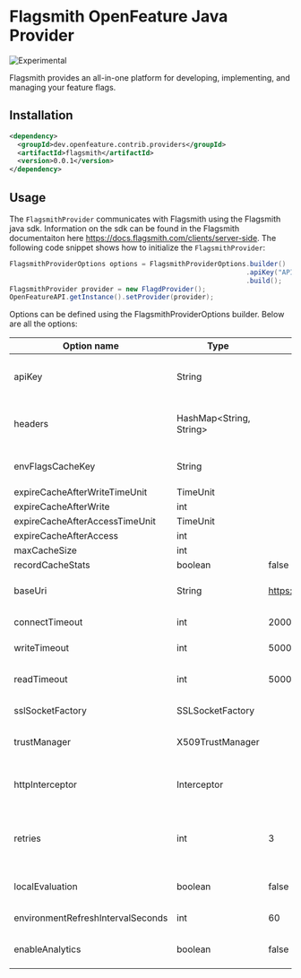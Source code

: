 # Flagsmith OpenFeature Java Provider

![Experimental](https://img.shields.io/badge/experimental-breaking%20changes%20allowed-yellow)

Flagsmith provides an all-in-one platform for developing, implementing, and managing your feature flags.

## Installation
<!-- x-release-please-start-version -->
```xml
<dependency>
  <groupId>dev.openfeature.contrib.providers</groupId>
  <artifactId>flagsmith</artifactId>
  <version>0.0.1</version>
</dependency>
```
<!-- x-release-please-end-version -->

## Usage

The `FlagsmithProvider` communicates with Flagsmith using the Flagsmith java sdk. Information on the 
sdk can be found in the Flagsmith documentaiton here https://docs.flagsmith.com/clients/server-side. 
The following code snippet shows how to initialize the `FlagsmithProvider`:
```java
FlagsmithProviderOptions options = FlagsmithProviderOptions.builder()
                                                           .apiKey("API_KEY")
                                                           .build();
FlagsmithProvider provider = new FlagdProvider();
OpenFeatureAPI.getInstance().setProvider(provider);
```

Options can be defined using the FlagsmithProviderOptions builder. Below are all the options:

| Option name | Type    | Default   | Description
| ----------- | ------- | --------- | ---------
| apiKey      | String  |  | Your API Token. Note that this is either the `Environment API` key or the `Server Side SDK Token`
| headers      | HashMap<String, String>  |  | Add custom headers which will be sent with each network request to the Flagsmith API.
| envFlagsCacheKey      | String  |  | Enable in-memory caching for the Flagsmith API.
| expireCacheAfterWriteTimeUnit      | TimeUnit  |  | 
| expireCacheAfterWrite      | int  |  | 
| expireCacheAfterAccessTimeUnit      | TimeUnit  |  | 
| expireCacheAfterAccess      | int  |  | 
| maxCacheSize      | int  |  | 
| recordCacheStats      | boolean  | false | 
| baseUri      | String  | https://edge.api.flagsmith.com/api/v1/ | Override the default Flagsmith API URL if you are self-hosting.
| connectTimeout      | int  | 2000 | The network timeout in milliseconds.
| writeTimeout      | int  | 5000 | The network timeout in milliseconds when writing.
| readTimeout      | int  | 5000 | The network timeout in milliseconds when reading.
| sslSocketFactory      | SSLSocketFactory  |  | Override the sslSocketFactory.
| trustManager      | X509TrustManager  |  | X509TrustManager used when overriding the sslSocketFactory.
| httpInterceptor      | Interceptor  |  | Add a custom HTTP interceptor in the form of an okhttp3.Interceptor object.
| retries      | int  | 3 | Add a custom com.flagsmith.config.Retry object to configure the backoff / retry configuration.
| localEvaluation      | boolean  | false | Controls which mode to run in; local or remote evaluation.
| environmentRefreshIntervalSeconds      | int  | 60 | Set environment refresh rate with polling manager.
| enableAnalytics      | boolean  | false | Controls whether Flag Analytics data is sent to the Flagsmith API
